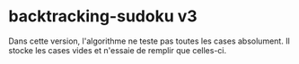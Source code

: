 # backtracking-sudoku v3

Dans cette version, l'algorithme ne teste pas toutes les cases absolument. Il stocke les cases vides et n'essaie de remplir que celles-ci.
